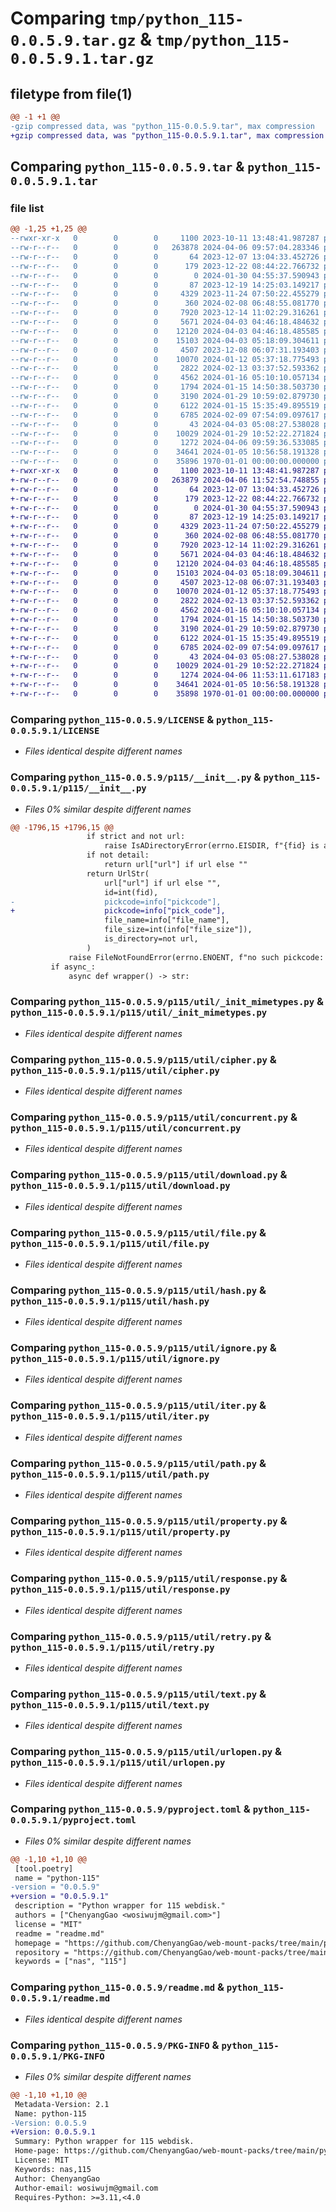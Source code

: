# Comparing `tmp/python_115-0.0.5.9.tar.gz` & `tmp/python_115-0.0.5.9.1.tar.gz`

## filetype from file(1)

```diff
@@ -1 +1 @@
-gzip compressed data, was "python_115-0.0.5.9.tar", max compression
+gzip compressed data, was "python_115-0.0.5.9.1.tar", max compression
```

## Comparing `python_115-0.0.5.9.tar` & `python_115-0.0.5.9.1.tar`

### file list

```diff
@@ -1,25 +1,25 @@
--rwxr-xr-x   0        0        0     1100 2023-10-11 13:48:41.987287 python_115-0.0.5.9/LICENSE
--rw-r--r--   0        0        0   263878 2024-04-06 09:57:04.283346 python_115-0.0.5.9/p115/__init__.py
--rw-r--r--   0        0        0       64 2023-12-07 13:04:33.452726 python_115-0.0.5.9/p115/__main__.py
--rw-r--r--   0        0        0      179 2023-12-22 08:44:22.766732 python_115-0.0.5.9/p115/exception.py
--rw-r--r--   0        0        0        0 2024-01-30 04:55:37.590943 python_115-0.0.5.9/p115/py.typed
--rw-r--r--   0        0        0       87 2023-12-19 14:25:03.149217 python_115-0.0.5.9/p115/util/__init__.py
--rw-r--r--   0        0        0     4329 2023-11-24 07:50:22.455279 python_115-0.0.5.9/p115/util/_init_mimetypes.py
--rw-r--r--   0        0        0      360 2024-02-08 06:48:55.081770 python_115-0.0.5.9/p115/util/args.py
--rw-r--r--   0        0        0     7920 2023-12-14 11:02:29.316261 python_115-0.0.5.9/p115/util/cipher.py
--rw-r--r--   0        0        0     5671 2024-04-03 04:46:18.484632 python_115-0.0.5.9/p115/util/concurrent.py
--rw-r--r--   0        0        0    12120 2024-04-03 04:46:18.485585 python_115-0.0.5.9/p115/util/download.py
--rw-r--r--   0        0        0    15103 2024-04-03 05:18:09.304611 python_115-0.0.5.9/p115/util/file.py
--rw-r--r--   0        0        0     4507 2023-12-08 06:07:31.193403 python_115-0.0.5.9/p115/util/hash.py
--rw-r--r--   0        0        0    10070 2024-01-12 05:37:18.775493 python_115-0.0.5.9/p115/util/ignore.py
--rw-r--r--   0        0        0     2822 2024-02-13 03:37:52.593362 python_115-0.0.5.9/p115/util/iter.py
--rw-r--r--   0        0        0     4562 2024-01-16 05:10:10.057134 python_115-0.0.5.9/p115/util/path.py
--rw-r--r--   0        0        0     1794 2024-01-15 14:50:38.503730 python_115-0.0.5.9/p115/util/property.py
--rw-r--r--   0        0        0     3190 2024-01-29 10:59:02.879730 python_115-0.0.5.9/p115/util/response.py
--rw-r--r--   0        0        0     6122 2024-01-15 15:35:49.895519 python_115-0.0.5.9/p115/util/retry.py
--rw-r--r--   0        0        0     6785 2024-02-09 07:54:09.097617 python_115-0.0.5.9/p115/util/text.py
--rw-r--r--   0        0        0       43 2024-04-03 05:08:27.538028 python_115-0.0.5.9/p115/util/upload.py
--rw-r--r--   0        0        0    10029 2024-01-29 10:52:22.271824 python_115-0.0.5.9/p115/util/urlopen.py
--rw-r--r--   0        0        0     1272 2024-04-06 09:59:36.533085 python_115-0.0.5.9/pyproject.toml
--rw-r--r--   0        0        0    34641 2024-01-05 10:56:58.191328 python_115-0.0.5.9/readme.md
--rw-r--r--   0        0        0    35896 1970-01-01 00:00:00.000000 python_115-0.0.5.9/PKG-INFO
+-rwxr-xr-x   0        0        0     1100 2023-10-11 13:48:41.987287 python_115-0.0.5.9.1/LICENSE
+-rw-r--r--   0        0        0   263879 2024-04-06 11:52:54.748855 python_115-0.0.5.9.1/p115/__init__.py
+-rw-r--r--   0        0        0       64 2023-12-07 13:04:33.452726 python_115-0.0.5.9.1/p115/__main__.py
+-rw-r--r--   0        0        0      179 2023-12-22 08:44:22.766732 python_115-0.0.5.9.1/p115/exception.py
+-rw-r--r--   0        0        0        0 2024-01-30 04:55:37.590943 python_115-0.0.5.9.1/p115/py.typed
+-rw-r--r--   0        0        0       87 2023-12-19 14:25:03.149217 python_115-0.0.5.9.1/p115/util/__init__.py
+-rw-r--r--   0        0        0     4329 2023-11-24 07:50:22.455279 python_115-0.0.5.9.1/p115/util/_init_mimetypes.py
+-rw-r--r--   0        0        0      360 2024-02-08 06:48:55.081770 python_115-0.0.5.9.1/p115/util/args.py
+-rw-r--r--   0        0        0     7920 2023-12-14 11:02:29.316261 python_115-0.0.5.9.1/p115/util/cipher.py
+-rw-r--r--   0        0        0     5671 2024-04-03 04:46:18.484632 python_115-0.0.5.9.1/p115/util/concurrent.py
+-rw-r--r--   0        0        0    12120 2024-04-03 04:46:18.485585 python_115-0.0.5.9.1/p115/util/download.py
+-rw-r--r--   0        0        0    15103 2024-04-03 05:18:09.304611 python_115-0.0.5.9.1/p115/util/file.py
+-rw-r--r--   0        0        0     4507 2023-12-08 06:07:31.193403 python_115-0.0.5.9.1/p115/util/hash.py
+-rw-r--r--   0        0        0    10070 2024-01-12 05:37:18.775493 python_115-0.0.5.9.1/p115/util/ignore.py
+-rw-r--r--   0        0        0     2822 2024-02-13 03:37:52.593362 python_115-0.0.5.9.1/p115/util/iter.py
+-rw-r--r--   0        0        0     4562 2024-01-16 05:10:10.057134 python_115-0.0.5.9.1/p115/util/path.py
+-rw-r--r--   0        0        0     1794 2024-01-15 14:50:38.503730 python_115-0.0.5.9.1/p115/util/property.py
+-rw-r--r--   0        0        0     3190 2024-01-29 10:59:02.879730 python_115-0.0.5.9.1/p115/util/response.py
+-rw-r--r--   0        0        0     6122 2024-01-15 15:35:49.895519 python_115-0.0.5.9.1/p115/util/retry.py
+-rw-r--r--   0        0        0     6785 2024-02-09 07:54:09.097617 python_115-0.0.5.9.1/p115/util/text.py
+-rw-r--r--   0        0        0       43 2024-04-03 05:08:27.538028 python_115-0.0.5.9.1/p115/util/upload.py
+-rw-r--r--   0        0        0    10029 2024-01-29 10:52:22.271824 python_115-0.0.5.9.1/p115/util/urlopen.py
+-rw-r--r--   0        0        0     1274 2024-04-06 11:53:11.617183 python_115-0.0.5.9.1/pyproject.toml
+-rw-r--r--   0        0        0    34641 2024-01-05 10:56:58.191328 python_115-0.0.5.9.1/readme.md
+-rw-r--r--   0        0        0    35898 1970-01-01 00:00:00.000000 python_115-0.0.5.9.1/PKG-INFO
```

### Comparing `python_115-0.0.5.9/LICENSE` & `python_115-0.0.5.9.1/LICENSE`

 * *Files identical despite different names*

### Comparing `python_115-0.0.5.9/p115/__init__.py` & `python_115-0.0.5.9.1/p115/__init__.py`

 * *Files 0% similar despite different names*

```diff
@@ -1796,15 +1796,15 @@
                 if strict and not url:
                     raise IsADirectoryError(errno.EISDIR, f"{fid} is a directory")
                 if not detail:
                     return url["url"] if url else ""
                 return UrlStr(
                     url["url"] if url else "", 
                     id=int(fid), 
-                    pickcode=info["pickcode"], 
+                    pickcode=info["pick_code"], 
                     file_name=info["file_name"], 
                     file_size=int(info["file_size"]), 
                     is_directory=not url,
                 )
             raise FileNotFoundError(errno.ENOENT, f"no such pickcode: {pickcode!r}")
         if async_:
             async def wrapper() -> str:
```

### Comparing `python_115-0.0.5.9/p115/util/_init_mimetypes.py` & `python_115-0.0.5.9.1/p115/util/_init_mimetypes.py`

 * *Files identical despite different names*

### Comparing `python_115-0.0.5.9/p115/util/cipher.py` & `python_115-0.0.5.9.1/p115/util/cipher.py`

 * *Files identical despite different names*

### Comparing `python_115-0.0.5.9/p115/util/concurrent.py` & `python_115-0.0.5.9.1/p115/util/concurrent.py`

 * *Files identical despite different names*

### Comparing `python_115-0.0.5.9/p115/util/download.py` & `python_115-0.0.5.9.1/p115/util/download.py`

 * *Files identical despite different names*

### Comparing `python_115-0.0.5.9/p115/util/file.py` & `python_115-0.0.5.9.1/p115/util/file.py`

 * *Files identical despite different names*

### Comparing `python_115-0.0.5.9/p115/util/hash.py` & `python_115-0.0.5.9.1/p115/util/hash.py`

 * *Files identical despite different names*

### Comparing `python_115-0.0.5.9/p115/util/ignore.py` & `python_115-0.0.5.9.1/p115/util/ignore.py`

 * *Files identical despite different names*

### Comparing `python_115-0.0.5.9/p115/util/iter.py` & `python_115-0.0.5.9.1/p115/util/iter.py`

 * *Files identical despite different names*

### Comparing `python_115-0.0.5.9/p115/util/path.py` & `python_115-0.0.5.9.1/p115/util/path.py`

 * *Files identical despite different names*

### Comparing `python_115-0.0.5.9/p115/util/property.py` & `python_115-0.0.5.9.1/p115/util/property.py`

 * *Files identical despite different names*

### Comparing `python_115-0.0.5.9/p115/util/response.py` & `python_115-0.0.5.9.1/p115/util/response.py`

 * *Files identical despite different names*

### Comparing `python_115-0.0.5.9/p115/util/retry.py` & `python_115-0.0.5.9.1/p115/util/retry.py`

 * *Files identical despite different names*

### Comparing `python_115-0.0.5.9/p115/util/text.py` & `python_115-0.0.5.9.1/p115/util/text.py`

 * *Files identical despite different names*

### Comparing `python_115-0.0.5.9/p115/util/urlopen.py` & `python_115-0.0.5.9.1/p115/util/urlopen.py`

 * *Files identical despite different names*

### Comparing `python_115-0.0.5.9/pyproject.toml` & `python_115-0.0.5.9.1/pyproject.toml`

 * *Files 0% similar despite different names*

```diff
@@ -1,10 +1,10 @@
 [tool.poetry]
 name = "python-115"
-version = "0.0.5.9"
+version = "0.0.5.9.1"
 description = "Python wrapper for 115 webdisk."
 authors = ["ChenyangGao <wosiwujm@gmail.com>"]
 license = "MIT"
 readme = "readme.md"
 homepage = "https://github.com/ChenyangGao/web-mount-packs/tree/main/python-115-client"
 repository = "https://github.com/ChenyangGao/web-mount-packs/tree/main/python-115-client"
 keywords = ["nas", "115"]
```

### Comparing `python_115-0.0.5.9/readme.md` & `python_115-0.0.5.9.1/readme.md`

 * *Files identical despite different names*

### Comparing `python_115-0.0.5.9/PKG-INFO` & `python_115-0.0.5.9.1/PKG-INFO`

 * *Files 0% similar despite different names*

```diff
@@ -1,10 +1,10 @@
 Metadata-Version: 2.1
 Name: python-115
-Version: 0.0.5.9
+Version: 0.0.5.9.1
 Summary: Python wrapper for 115 webdisk.
 Home-page: https://github.com/ChenyangGao/web-mount-packs/tree/main/python-115-client
 License: MIT
 Keywords: nas,115
 Author: ChenyangGao
 Author-email: wosiwujm@gmail.com
 Requires-Python: >=3.11,<4.0
```

